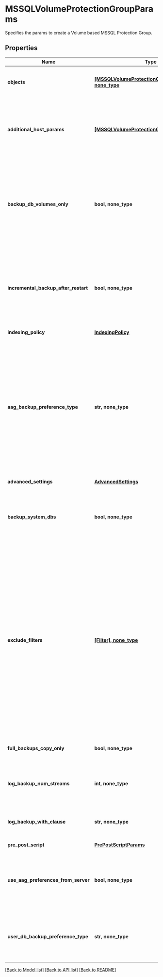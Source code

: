 # MSSQLVolumeProtectionGroupParams

Specifies the params to create a Volume based MSSQL Protection Group.

## Properties
Name | Type | Description | Notes
------------ | ------------- | ------------- | -------------
**objects** | [**[MSSQLVolumeProtectionGroupObjectParams], none_type**](MSSQLVolumeProtectionGroupObjectParams.md) | Specifies the list of object ids to be protected. | 
**additional_host_params** | [**[MSSQLVolumeProtectionGroupHostParams]**](MSSQLVolumeProtectionGroupHostParams.md) | Specifies settings which are to be applied to specific host containers in this protection group. | [optional] 
**backup_db_volumes_only** | **bool, none_type** | Specifies whether to only backup volumes on which the specified databases reside. If not specified (default), all the volumes of the host will be protected. | [optional] 
**incremental_backup_after_restart** | **bool, none_type** | Specifies whether or to perform incremental backups the first time after a server restarts. By default, a full backup will be performed. | [optional] 
**indexing_policy** | [**IndexingPolicy**](IndexingPolicy.md) |  | [optional] 
**aag_backup_preference_type** | **str, none_type** | Specifies the preference type for backing up databases that are part of an AAG. If not specified, then default preferences of the AAG server are applied. This field wont be applicable if user DB preference is set to skip AAG databases. | [optional] 
**advanced_settings** | [**AdvancedSettings**](AdvancedSettings.md) |  | [optional] 
**backup_system_dbs** | **bool, none_type** | Specifies whether to backup system databases. If not specified then parameter is set to true. | [optional] 
**exclude_filters** | [**[Filter], none_type**](Filter.md) | Specifies the list of exclusion filters applied during the group creation or edit. These exclusion filters can be wildcard supported strings or regular expressions. Objects satisfying the will filters will be excluded during backup and also auto protected objects will be ignored if filtered by any of the filters. | [optional] 
**full_backups_copy_only** | **bool, none_type** | Specifies whether full backups should be copy-only. | [optional] 
**log_backup_num_streams** | **int, none_type** | Specifies the number of streams to be used for log backups. | [optional] 
**log_backup_with_clause** | **str, none_type** | Specifies the WithClause to be used for log backups. | [optional] 
**pre_post_script** | [**PrePostScriptParams**](PrePostScriptParams.md) |  | [optional] 
**use_aag_preferences_from_server** | **bool, none_type** | Specifies whether or not the AAG backup preferences specified on the SQL Server host should be used. | [optional] 
**user_db_backup_preference_type** | **str, none_type** | Specifies the preference type for backing up user databases on the host. | [optional] 

[[Back to Model list]](../README.md#documentation-for-models) [[Back to API list]](../README.md#documentation-for-api-endpoints) [[Back to README]](../README.md)


